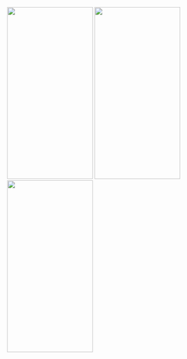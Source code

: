 


<img src="https://user-images.githubusercontent.com/91980956/153040728-65006d93-a703-4ef7-ae97-82f0062bddd4.jpg" width="200" height="400" />
<img src="https://user-images.githubusercontent.com/91980956/153257348-02b04989-fedb-4c7d-bff7-16b548b214b7.jpg" width="200" height="400" />
<img src="https://user-images.githubusercontent.com/91980956/153641105-20ef6f31-39b6-4030-99ef-1c3cce9d085c.jpg" width="200" height="400" />




